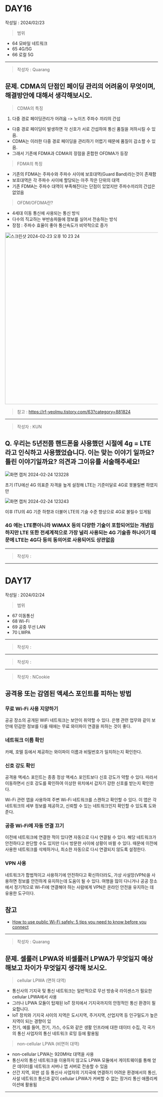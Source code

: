 # DAY16
작성일 : 2024/02/23

> 범위
- 64 모바일 네트워크
- 65 4G/5G
- 66 로컬 5G


---
> 작성자 : Quarang

## 문제. CDMA의 단점인 페이딩 관리의 어려움이 무엇이며, 해결방안에 대해서 생각해보시오.

> CDMA의 특징

1. 다중 경로 페이딩관리가 어려움 -> 노이즈 주파수 끼리의 간섭

- 다중 경로 페이딩이 발생하면 각 신호가 서로 간섭하여 통신 품질을 저하시킬 수 있음.
- CDMA는 이러한 다중 경로 페이딩을 관리하기 어렵기 때문에 품질이 감소할 수 있음.
- 그래서 기존에 FDMA과 CDMA의 장점을 혼합한 OFDMA가 등장

> FDMA의 특징

- 기존의 FDMA는 주파수와 주파수 사이에 보호대역(Guard Band)라는것이 존재함
- 보호대역은 각 주파수 사이에 할당되는 아주 작은 단위의 대역
- 기존 FDMA는 주파수 대역이 부족해진다는 단점이 있었지만 주파수끼리의 간섭은 없었음


> OFDM/OFDMA란?

- 4세대 이동 통신에 사용되는 통신 방식
- 다수의 직교하는 부반송파들에 정보를 실어서 전송하는 방식
- 장점 : 주파수 효율이 좋아 통신속도가 비약적으로 증가

<img width="564" alt="스크린샷 2024-02-23 오후 10 23 24" src="https://github.com/team-imad-study/study-question/assets/31721255/95e9ffab-8bed-4a26-b93b-e50011c6f1a0">


> 참고 : https://rf-yeolmu.tistory.com/63?category=881824

---
> 작성자 : KUN

## Q. 우리는 5년전쯤 핸드폰을 사용했던 시절에 4g = LTE 라고 인식하고 사용했었습니다. 이는 맞는 이야기 일까요? 틀린 이야기일까요? 의견과 그이유를 서술해주세요!

![화면 캡처 2024-02-24 123228](https://github.com/team-imad-study/study-question/assets/136051281/9120d869-8e27-4680-bb9d-fdb754b67ff6)

초기 ITU에선 4G 의표준 자격을 높게 설정해 LTE는 기준미달로 4G로 못불릴뻔 하였지만

![화면 캡처 2024-02-24 123243](https://github.com/team-imad-study/study-question/assets/136051281/bda24ece-b6bd-4ca9-b42c-7386be0b357c)

이후 ITU의 4G 기준 하향과 더불어 LTE의 기술 수준 향상으로 4G로 불릴수 있게됨

### 4G 에는 LTE뿐아니라 WiMAX 등의 다양한 기술이 포함되어있는 개념임 하지만 LTE 또한 전세계적으로 가장 널리 사용되는 4G 기술중 하나이기 때문에 LTE는 4G다 등의 동의어로 사용되어도 상관없음



---

> 작성자 :

---

# DAY17
작성일 : 2024/02/24

> 범위
- 67 이동통신
- 68 Wi-Fi
- 69 공중 무선 LAN
- 70 LWPA

---
> 작성자 :
---
> 작성자 :
---

> 작성자 : NCookie

## 공격용 또는 감염된 액세스 포인트를 피하는 방법

### 무료 Wi-Fi 사용 지양하기

공공 장소의 공개된 WiFi 네트워크는 보안이 취약할 수 있다. 은행 관련 업무와 같이 보안에 민감한 정보를 다룰 때에는 무료 와이파이 연결을 피하는 것이 좋다.

### 네트워크 이름 확인

카페, 호텔 등에서 제공하는 와이파이 이름과 비밀번호가 일치하는지 확인한다.

### 신호 강도 확인

공격용 액세스 포인트는 종종 정상 액세스 포인트보다 신호 강도가 약할 수 있다. 따라서 이동하면서 신호 강도를 확인하여 이상한 위치에서 갑자기 강한 신호를 받는지 확인한다.

Wi-Fi 관련 앱을 사용하여 주변 Wi-Fi 네트워크를 스캔하고 확인할 수 있다. 이 앱은 각 네트워크의 세부 정보를 제공하고, 신뢰할 수 있는 네트워크인지 확인할 수 있도록 도와준다.

### 공중 Wi-Fi에 자동 연결 끄기

이전에 네트워크에 연결한 적이 있다면 자동으로 다시 연결될 수 있다. 해당 네트워크가 안전하다고 판단할 수도 있지만 다시 방문한 사이에 상황이 바뀔 수 있다. 때문에 이전에 사용한 네트워크를 삭제하거나, 최소한 자동으로 다시 연결되지 않도록 설정한다.

### VPN 사용

네트워크가 합법적이고 사용하기에 안전하다고 확신하더라도, 가상 사설망(VPN)을 사용하면 정보를 안전하게 유지하는데 도움이 될 수 있다. 여행을 많이 다니거나 공공 장소에서 정기적으로 Wi-Fi에 연결해야 하는 사람에게 VPN은 온라인 안전을 유지하는 데 유용한 도구이다.

## 참고

- [How to use public Wi-Fi safely: 5 tips you need to know before you connect
](https://www.zdnet.com/article/how-to-use-public-wi-fi-safely/)

---

> 작성자 : Quarang

## 문제. 셀룰러 LPWA와 비셀룰러 LPWA가 무엇일지 예상해보고 차이가 무엇일지 생각해 보시오.

> cellular LPWA (면허 대역)

- 통신사의 기지국 및 통신 네트워크는 일반적으로 무선 방송국 라이센스가 필요한 cellular  LPWA에서 사용
- 그러나 LPWA 모듈이 탑재된 IoT 장치에서 기지국까지의 안정적인 통신 환경이 필요합니다.
- IoT 장치와 기지국 사이의 지역은 도시지역, 주거지역, 산업지역 등 인구밀도가 높은 지역이 되는 경향이 있
- 전기, 예를 들어, 전기, 가스, 수도와 같은 생활 인프라에 대한 데이터 수집, 각 국가의 통신 사업자의 통신 네트워크 로밍 등에 활용됨

> non-cellular LPWA (비면허 대역)

- non-cellular  LPWA는 920MHz 대역을 사용
- 통신사의 통신 네트워크을 이용하지 않고도 LPWA 모듈에서 게이트웨이를 통해 얻은 데이터를 네트워크 서버나 앱 서버로 전송할 수 있음
- 산간 지역, 외딴 섬 등 통신사 사업자의 기지국에 연결하기 어려운 환경에서의 통신, 사설 네트워크 통신과 같이 cellular LPWA가 커버할 수 없는 장거리 통신 애플리케이션에 활용됨

---
